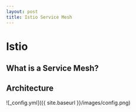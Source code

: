 ```yaml
---
layout: post
title: Istio Service Mesh
---
```


# Istio

## What is a Service Mesh?

## Architecture

![_config.yml]({{ site.baseurl }}/images/config.png)
